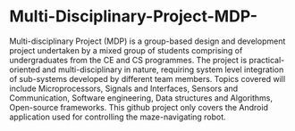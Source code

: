 # Multi-Disciplinary-Project-MDP-
Multi-disciplinary Project (MDP) is a group-based design and development project undertaken by a mixed group of students comprising of undergraduates from the CE and CS programmes. The project is practical-oriented and multi-disciplinary in nature, requiring system level integration of sub-systems developed by different team members. Topics covered will include Microprocessors, Signals and Interfaces, Sensors and Communication, Software engineering, Data structures and Algorithms, Open-source frameworks.  This github project only covers the Android application used for controlling the maze-navigating robot.
